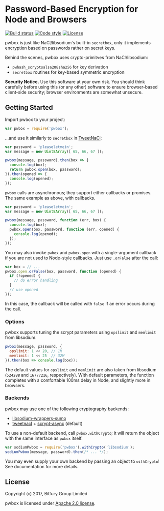 # Password-Based Encryption for Node and Browsers

[![Build status][travis-image]][travis-url]
[![Code style][code-style-image]][code-style-url]
[![License][license-image]][license-url]

[travis-image]: https://img.shields.io/travis/exonum/pwbox.svg?style=flat-square
[travis-url]: https://travis-ci.com/exonum/pwbox
[code-style-image]: https://img.shields.io/badge/code%20style-semistandard-brightgreen.svg?style=flat-square
[code-style-url]: https://github.com/Flet/semistandard
[license-image]: https://img.shields.io/github/license/exonum/pwbox.svg?style=flat-square
[license-url]: https://opensource.org/licenses/Apache-2.0

pwbox is just like NaCl/libsodium's built-in `secretbox`, only it implements
encryption based on passwords rather on secret keys.

Behind the scenes, pwbox uses crypto-primitves from NaCl/libsodium:
  * `pwhash_scryptsalsa208sha256` for key derivation
  * `secretbox` routines for key-based symmetric encryption

**Security Notice.** Use this software at your own risk. You should think carefully
before using this (or any other) software to ensure browser-based client-side
security; browser environments are somewhat unsecure.

## Getting Started

Import pwbox to your project:
```javascript
var pwbox = require('pwbox');
```

...and use it similarly to `secretbox` in [TweetNaCl](http://tweetnacl.js.org/):
```javascript
var password = 'pleaseletmein';
var message = new Uint8Array([ 65, 66, 67 ]);

pwbox(message, password).then(box => {
  console.log(box);
  return pwbox.open(box, password);
}).then(opened => {
  console.log(opened);
});
```

`pwbox` calls are asynchronous; they support either callbacks or promises.
The same example as above, with callbacks.
```javascript
var password = 'pleaseletmein';
var message = new Uint8Array([ 65, 66, 67 ]);

pwbox(message, password, function (err, box) {
  console.log(box);
  pwbox.open(box, password, function (err, opened) {
    console.log(opened);
  });
});
```

You may also invoke `pwbox` and `pwbox.open` with a single-argument callback
if you are not used to Node-style callbacks. Just use `.orFalse` after the call:
```javascript
var box = // ...
pwbox.open.orFalse(box, password, function (opened) {
  if (!opened) {
    // do error handling
  }
  // use opened
});
```

In this case, the callback will be called with `false` if an error occurs during the call.

### Options

pwbox supports tuning the scrypt parameters using `opslimit` and `memlimit` from
libsodium.

```javascript
pwbox(message, password, {
  opslimit: 1 << 20, // 1M
  memlimit: 1 << 25  // 32M
}).then(box => console.log(box));
```

The default values for `opslimit` and `memlimit` are also taken from libsodium
(`524288` and `16777216`, respectively). With default parameters, the function completes
with a comfortable 100ms delay in Node, and slightly more in browsers.

### Backends

pwbox may use one of the following cryptography backends:
  * [libsodium-wrappers-sumo][libsodium]
  * [tweetnacl][tweetnacl] + [scrypt-async][scrypt-async] (default)

To use a non-default backend, call `pwbox.withCrypto`; it will return the
object with the same interface as `pwbox` itself.

```javascript
var sodiumPwbox = require('pwbox').withCrypto('libsodium');
sodiumPwbox(message, password).then(/* ... */);
```

You may even supply your own backend by passing an object to `withCrypto`!
See documentation for more details.

[libsodium]: https://www.npmjs.com/package/libsodium-wrappers-sumo
[tweetnacl]: https://www.npmjs.com/package/tweetnacl
[scrypt-async]: https://www.npmjs.com/package/scrypt-async

## License

Copyright (c) 2017, Bitfury Group Limited  

pwbox is licensed under [Apache 2.0 license](LICENSE).
